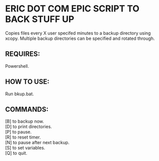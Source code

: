 # ERIC DOT COM EPIC SCRIPT TO BACK STUFF UP
Copies files every X user specifed minutes to a backup directory using xcopy. Multiple backup directories can be specified and rotated through. 

## REQUIRES:
Powershell.

## HOW TO USE:
Run bkup.bat.

## COMMANDS:
[B] to backup now.  
[D] to print directories.  
[P] to pause.  
[R] to reset timer.  
[N] to pause after next backup.  
[S] to set variables.  
[Q] to quit.  
